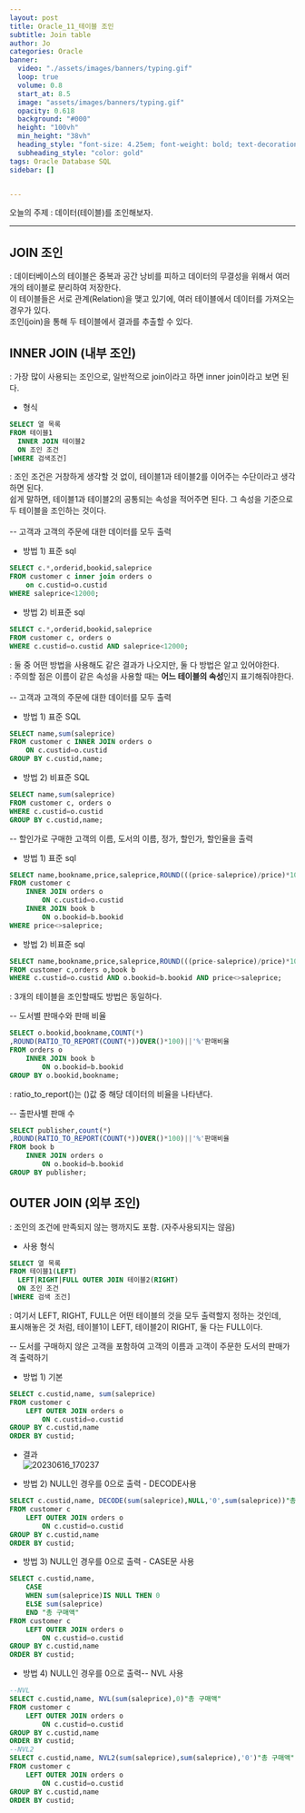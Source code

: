 ```yaml
---
layout: post
title: Oracle_11_테이블 조인
subtitle: Join table
author: Jo
categories: Oracle
banner:
  video: "./assets/images/banners/typing.gif"
  loop: true
  volume: 0.8
  start_at: 8.5
  image: "assets/images/banners/typing.gif"
  opacity: 0.618
  background: "#000"
  height: "100vh"
  min_height: "38vh"
  heading_style: "font-size: 4.25em; font-weight: bold; text-decoration: underline"
  subheading_style: "color: gold"
tags: Oracle Database SQL
sidebar: []


---
```


오늘의 주제 : 데이터(테이블)를 조인해보자. <br>
 * * *
 
## JOIN 조인
: 데이터베이스의 테이블은 중복과 공간 낭비를 피하고 데이터의 무결성을 위해서 여러 개의 테이블로 분리하여 저장한다.<br>
이 테이블들은 서로 관계(Relation)을 맺고 있기에, 여러 테이블에서 데이터를 가져오는 경우가 있다.<br>
조인(join)을 통해 두 테이블에서 결과를 추출할 수 있다.<br>

## INNER JOIN (내부 조인)
: 가장 많이 사용되는 조인으로, 일반적으로 join이라고 하면 inner join이라고 보면 된다.
- 형식
```sql
SELECT 열 목록
FROM 테이블1
  INNER JOIN 테이블2
  ON 조인 조건
[WHERE 검색조건]
```
: 조인 조건은 거창하게 생각할 것 없이, 테이블1과 테이블2를 이어주는 수단이라고 생각하면 된다.<br>
쉽게 말하면, 테이블1과 테이블2의 공통되는 속성을 적어주면 된다. 그 속성을 기준으로 두 테이블을 조인하는 것이다.<br><br>
-- 고객과 고객의 주문에 대한 데이터를 모두 출력
- 방법 1) 표준 sql
```sql
SELECT c.*,orderid,bookid,saleprice
FROM customer c inner join orders o
    on c.custid=o.custid
WHERE saleprice<12000;
```
- 방법 2) 비표준 sql
```sql
SELECT c.*,orderid,bookid,saleprice
FROM customer c, orders o
WHERE c.custid=o.custid AND saleprice<12000;
```
: 둘 중 어떤 방법을 사용해도 같은 결과가 나오지만, 둘 다 방법은 알고 있어야한다.<br>
: 주의할 점은 이름이 같은 속성을 사용할 때는 <b>어느 테이블의 속성</b>인지 표기해줘야한다.<br><br>
-- 고객과 고객의 주문에 대한 데이터를 모두 출력
- 방법 1) 표준 SQL
```sql
SELECT name,sum(saleprice)
FROM customer c INNER JOIN orders o
    ON c.custid=o.custid
GROUP BY c.custid,name;
```
- 방법 2) 비표준 SQL
```sql
SELECT name,sum(saleprice)
FROM customer c, orders o
WHERE c.custid=o.custid
GROUP BY c.custid,name;
```

-- 할인가로 구매한 고객의 이름, 도서의 이름, 정가, 할인가, 할인율을 출력
- 방법 1) 표준 sql
```sql
SELECT name,bookname,price,saleprice,ROUND(((price-saleprice)/price)*100) 할인율
FROM customer c
    INNER JOIN orders o
        ON c.custid=o.custid
    INNER JOIN book b
        ON o.bookid=b.bookid
WHERE price<>saleprice;
```
- 방법 2) 비표준 sql
```sql
SELECT name,bookname,price,saleprice,ROUND(((price-saleprice)/price)*100) 할인율
FROM customer c,orders o,book b
WHERE c.custid=o.custid AND o.bookid=b.bookid AND price<>saleprice;
```
: 3개의 테이블을 조인할때도 방법은 동일하다.<br>

-- 도서별 판매수와 판매 비율
```sql
SELECT o.bookid,bookname,COUNT(*)
,ROUND(RATIO_TO_REPORT(COUNT(*))OVER()*100)||'%'판매비율
FROM orders o
    INNER JOIN book b
        ON o.bookid=b.bookid
GROUP BY o.bookid,bookname;
```
: ratio_to_report()는 ()값 중 해당 데이터의 비율을 나타낸다.<br>

-- 출판사별 판매 수
```sql
SELECT publisher,count(*)
,ROUND(RATIO_TO_REPORT(COUNT(*))OVER()*100)||'%'판매비율
FROM book b
    INNER JOIN orders o
        ON o.bookid=b.bookid
GROUP BY publisher;
```
## OUTER JOIN (외부 조인)
: 조인의 조건에 만족되지 않는 행까지도 포함. (자주사용되지는 않음) <br>
- 사용 형식
```sql
SELECT 열 목록
FROM 테이블1(LEFT)
  LEFT|RIGHT|FULL OUTER JOIN 테이블2(RIGHT)
  ON 조인 조건
[WHERE 검색 조건]
```
: 여기서 LEFT, RIGHT, FULL은 어떤 테이블의 것을 모두 출력할지 정하는 것인데,<br>
표시해놓은 것 처럼, 테이블1이 LEFT, 테이블2이 RIGHT, 둘 다는 FULL이다.<br>

-- 도서를 구매하지 않은 고객을 포함하여 고객의 이름과 고객이 주문한 도서의 판매가격 출력하기<br>
- 방법 1) 기본
```sql
SELECT c.custid,name, sum(saleprice)
FROM customer c
    LEFT OUTER JOIN orders o
        ON c.custid=o.custid
GROUP BY c.custid,name
ORDER BY custid;
```
- 결과 <br> ![20230616_170237](https://github.com/CheeseYoung/cheeseyoung.github.io/assets/132384527/0ca931bd-780d-4a53-820b-61a17a0155cb)


- 방법 2) NULL인 경우를 0으로 출력 - DECODE사용
```sql
SELECT c.custid,name, DECODE(sum(saleprice),NULL,'0',sum(saleprice))"총 구매액"
FROM customer c
    LEFT OUTER JOIN orders o
        ON c.custid=o.custid
GROUP BY c.custid,name
ORDER BY custid;
```
- 방법 3) NULL인 경우를 0으로 출력 - CASE문 사용
```sql
SELECT c.custid,name, 
    CASE
    WHEN sum(saleprice)IS NULL THEN 0
    ELSE sum(saleprice)
    END "총 구매액"
FROM customer c
    LEFT OUTER JOIN orders o
        ON c.custid=o.custid
GROUP BY c.custid,name
ORDER BY custid;
```
- 방법 4) NULL인 경우를 0으로 출력-- NVL 사용
```sql
--NVL
SELECT c.custid,name, NVL(sum(saleprice),0)"총 구매액"
FROM customer c
    LEFT OUTER JOIN orders o
        ON c.custid=o.custid
GROUP BY c.custid,name
ORDER BY custid;
--NVL2
SELECT c.custid,name, NVL2(sum(saleprice),sum(saleprice),'0')"총 구매액"
FROM customer c
    LEFT OUTER JOIN orders o
        ON c.custid=o.custid
GROUP BY c.custid,name
ORDER BY custid;
```




